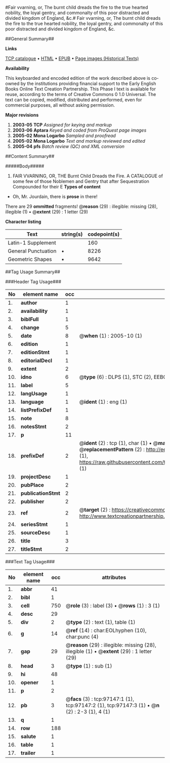 #Fair vvarning, or, The burnt child dreads the fire to the true hearted nobility, the loyal gentry, and commonalty of this poor distracted and divided kingdom of England, &c.#
Fair vvarning, or, The burnt child dreads the fire to the true hearted nobility, the loyal gentry, and commonalty of this poor distracted and divided kingdom of England, &c.

##General Summary##

**Links**

[TCP catalogue](http://www.ota.ox.ac.uk/tcp/)  • 
[HTML](http://tei.it.ox.ac.uk/tcp/Texts-HTML/free/A29/A29198.html)  • 
[EPUB](http://tei.it.ox.ac.uk/tcp/Texts-EPUB/free/A29/A29198.epub) • 
[Page images (Historical Texts)](https://data.historicaltexts.jisc.ac.uk/view?pubId=eebo-13071924e&pageId=eebo-13071924e-97147-1)

**Availability**

This keyboarded and encoded edition of the
	       work described above is co-owned by the institutions
	       providing financial support to the Early English Books
	       Online Text Creation Partnership. This Phase I text is
	       available for reuse, according to the terms of Creative
	       Commons 0 1.0 Universal. The text can be copied,
	       modified, distributed and performed, even for
	       commercial purposes, all without asking permission.

**Major revisions**

1. __2003-05__ __TCP__ *Assigned for keying and markup*
1. __2003-06__ __Aptara__ *Keyed and coded from ProQuest page images*
1. __2005-02__ __Mona Logarbo__ *Sampled and proofread*
1. __2005-02__ __Mona Logarbo__ *Text and markup reviewed and edited*
1. __2005-04__ __pfs__ *Batch review (QC) and XML conversion*

##Content Summary##

#####Body#####

1. FAIR VVARNING,
OR, THE
Burnt Child Dreads the Fire.
A CATALOGUE of some few of those Noblemen and Gentry
that after Sequestration Compounded for their E
**Types of content**

  * Oh, Mr. Jourdain, there is **prose** in there!

There are 29 **ommitted** fragments! 
 @__reason__ (29) : illegible: missing (28), illegible (1)  •  @__extent__ (29) : 1 letter (29)

**Character listing**


|Text|string(s)|codepoint(s)|
|---|---|---|
|Latin-1 Supplement| |160|
|General Punctuation|•|8226|
|Geometric Shapes|▪|9642|

##Tag Usage Summary##

###Header Tag Usage###

|No|element name|occ|attributes|
|---|---|---|---|
|1.|__author__|1||
|2.|__availability__|1||
|3.|__biblFull__|1||
|4.|__change__|5||
|5.|__date__|8| @__when__ (1) : 2005-10 (1)|
|6.|__edition__|1||
|7.|__editionStmt__|1||
|8.|__editorialDecl__|1||
|9.|__extent__|2||
|10.|__idno__|6| @__type__ (6) : DLPS (1), STC (2), EEBO-CITATION (1), OCLC (1), VID (1)|
|11.|__label__|5||
|12.|__langUsage__|1||
|13.|__language__|1| @__ident__ (1) : eng (1)|
|14.|__listPrefixDef__|1||
|15.|__note__|8||
|16.|__notesStmt__|2||
|17.|__p__|11||
|18.|__prefixDef__|2| @__ident__ (2) : tcp (1), char (1)  •  @__matchPattern__ (2) : ([0-9\-]+):([0-9IVX]+) (1), (.+) (1)  •  @__replacementPattern__ (2) : http://eebo.chadwyck.com/downloadtiff?vid=$1&page=$2 (1), https://raw.githubusercontent.com/textcreationpartnership/Texts/master/tcpchars.xml#$1 (1)|
|19.|__projectDesc__|1||
|20.|__pubPlace__|2||
|21.|__publicationStmt__|2||
|22.|__publisher__|2||
|23.|__ref__|2| @__target__ (2) : https://creativecommons.org/publicdomain/zero/1.0/ (1), http://www.textcreationpartnership.org/docs/. (1)|
|24.|__seriesStmt__|1||
|25.|__sourceDesc__|1||
|26.|__title__|3||
|27.|__titleStmt__|2||


###Text Tag Usage###

|No|element name|occ|attributes|
|---|---|---|---|
|1.|__abbr__|41||
|2.|__bibl__|1||
|3.|__cell__|750| @__role__ (3) : label (3)  •  @__rows__ (1) : 3 (1)|
|4.|__desc__|29||
|5.|__div__|2| @__type__ (2) : text (1), table (1)|
|6.|__g__|14| @__ref__ (14) : char:EOLhyphen (10), char:punc (4)|
|7.|__gap__|29| @__reason__ (29) : illegible: missing (28), illegible (1)  •  @__extent__ (29) : 1 letter (29)|
|8.|__head__|3| @__type__ (1) : sub (1)|
|9.|__hi__|48||
|10.|__opener__|1||
|11.|__p__|2||
|12.|__pb__|3| @__facs__ (3) : tcp:97147:1 (1), tcp:97147:2 (1), tcp:97147:3 (1)  •  @__n__ (2) : 2-3 (1), 4 (1)|
|13.|__q__|1||
|14.|__row__|188||
|15.|__salute__|1||
|16.|__table__|1||
|17.|__trailer__|1||
